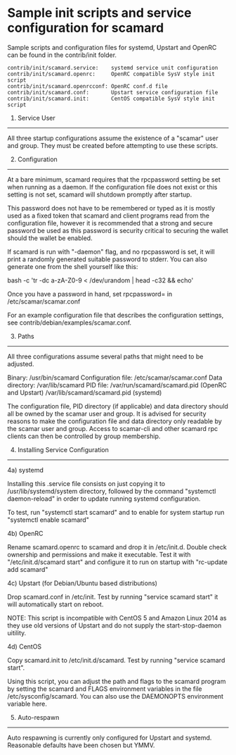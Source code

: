 Sample init scripts and service configuration for scamard
==========================================================

Sample scripts and configuration files for systemd, Upstart and OpenRC
can be found in the contrib/init folder.

    contrib/init/scamard.service:    systemd service unit configuration
    contrib/init/scamard.openrc:     OpenRC compatible SysV style init script
    contrib/init/scamard.openrcconf: OpenRC conf.d file
    contrib/init/scamard.conf:       Upstart service configuration file
    contrib/init/scamard.init:       CentOS compatible SysV style init script

1. Service User
---------------------------------

All three startup configurations assume the existence of a "scamar" user
and group.  They must be created before attempting to use these scripts.

2. Configuration
---------------------------------

At a bare minimum, scamard requires that the rpcpassword setting be set
when running as a daemon.  If the configuration file does not exist or this
setting is not set, scamard will shutdown promptly after startup.

This password does not have to be remembered or typed as it is mostly used
as a fixed token that scamard and client programs read from the configuration
file, however it is recommended that a strong and secure password be used
as this password is security critical to securing the wallet should the
wallet be enabled.

If scamard is run with "-daemon" flag, and no rpcpassword is set, it will
print a randomly generated suitable password to stderr.  You can also
generate one from the shell yourself like this:

bash -c 'tr -dc a-zA-Z0-9 < /dev/urandom | head -c32 && echo'

Once you have a password in hand, set rpcpassword= in /etc/scamar/scamar.conf

For an example configuration file that describes the configuration settings,
see contrib/debian/examples/scamar.conf.

3. Paths
---------------------------------

All three configurations assume several paths that might need to be adjusted.

Binary:              /usr/bin/scamard
Configuration file:  /etc/scamar/scamar.conf
Data directory:      /var/lib/scamard
PID file:            /var/run/scamard/scamard.pid (OpenRC and Upstart)
                     /var/lib/scamard/scamard.pid (systemd)

The configuration file, PID directory (if applicable) and data directory
should all be owned by the scamar user and group.  It is advised for security
reasons to make the configuration file and data directory only readable by the
scamar user and group.  Access to scamar-cli and other scamard rpc clients
can then be controlled by group membership.

4. Installing Service Configuration
-----------------------------------

4a) systemd

Installing this .service file consists on just copying it to
/usr/lib/systemd/system directory, followed by the command
"systemctl daemon-reload" in order to update running systemd configuration.

To test, run "systemctl start scamard" and to enable for system startup run
"systemctl enable scamard"

4b) OpenRC

Rename scamard.openrc to scamard and drop it in /etc/init.d.  Double
check ownership and permissions and make it executable.  Test it with
"/etc/init.d/scamard start" and configure it to run on startup with
"rc-update add scamard"

4c) Upstart (for Debian/Ubuntu based distributions)

Drop scamard.conf in /etc/init.  Test by running "service scamard start"
it will automatically start on reboot.

NOTE: This script is incompatible with CentOS 5 and Amazon Linux 2014 as they
use old versions of Upstart and do not supply the start-stop-daemon uitility.

4d) CentOS

Copy scamard.init to /etc/init.d/scamard. Test by running "service scamard start".

Using this script, you can adjust the path and flags to the scamard program by
setting the scamard and FLAGS environment variables in the file
/etc/sysconfig/scamard. You can also use the DAEMONOPTS environment variable here.

5. Auto-respawn
-----------------------------------

Auto respawning is currently only configured for Upstart and systemd.
Reasonable defaults have been chosen but YMMV.

